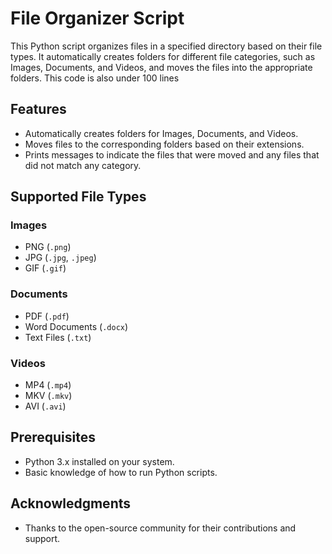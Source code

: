 # File Organizer Script

This Python script organizes files in a specified directory based on their file types. It automatically creates folders for different file categories, such as Images, Documents, and Videos, and moves the files into the appropriate folders. This code is also under 100 lines 

## Features

- Automatically creates folders for Images, Documents, and Videos.
- Moves files to the corresponding folders based on their extensions.
- Prints messages to indicate the files that were moved and any files that did not match any category.

## Supported File Types

### Images
- PNG (`.png`)
- JPG (`.jpg`, `.jpeg`)
- GIF (`.gif`)

### Documents
- PDF (`.pdf`)
- Word Documents (`.docx`)
- Text Files (`.txt`)

### Videos
- MP4 (`.mp4`)
- MKV (`.mkv`)
- AVI (`.avi`)

## Prerequisites

- Python 3.x installed on your system.
- Basic knowledge of how to run Python scripts.

## Acknowledgments

- Thanks to the open-source community for their contributions and support.
